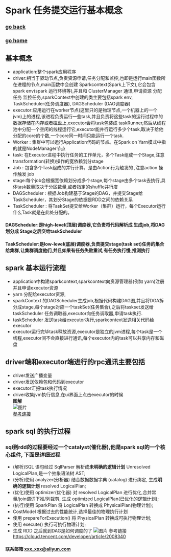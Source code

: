 # Spark 任务提交运行基本概念
### [go back](/x2q/spark/spark)      
### [go home](/x2q)       
## 基本概念

+ application:整个spark应用程序
+ driver:相当于驱动节点,负责资源申请,任务分配和监控,也即是运行main函数所在进程的节点,main函数中会创建 Sparkcontext(Spark上下文),它会包含spark env(spark 运行环境等),并且和 ClusterManager 通讯,申请资源 分配任务 监控任务,sparkContext中创建的类主要包括spark env, TaskScheduler(任务调度器), DAGScheduler (DAG调度器)
+ executor:应用运行在worker节点(这里只的是物理节点,一个机器上的一个jvm)上的进程,该进程负责运行一些task,并且负责将这些task的运行过程中的数据存储在内存或者磁盘上,executor会将task包装成 taskRunner,然后从线程池中分配一个空闲的线程运行它,executor能并行运行多少个task,取决于给他分配的core的个数,一个core同一时间只能运行一个task.
+ Worker : 集群中可以运行Application代码的节点。在Spark on Yarn模式中指的就是NodeManager节点
+ task: 在Executor进程中执行任务的工作单元，多个Task组成一个Stage,注意transformation(转换)操作的宽依赖划分stage
+ Job : 包含多个Task组成的并行计算，是由Action行为触发的 ,注意action 操作触发 job
+ stage:每个job会根据宽依赖划分成多个stage,每个stage由多个task去执行,具体task数量取决于分区数量,或者指定的shuffle并行度
+ DAGScheduler : 根据Job构建基于Stage的DAG，并提交Stage给TaskScheduler，其划分Stage的依据是RDD之间的依赖关系
+ TaskScheduler : 将TaskSet提交给Worker（集群）运行，每个Executor运行什么Task就是在此处分配的。

#### DAGScheduler:是high-level(顶层)调度器,它负责将代码解析成 生成job,将DAG划分成 Stage之后交给taskScheduler
#### TaskScheduler:是low-level(底层)调度器,负责提交stage(task set)任务的集合给集群,让集群调度他们,并且如果有任务失败重试,有任务执行慢,推测执行

## spark 基本运行流程
+ application中构建sparkcontext,sparkcontext向资源管理器(例如 yarn)注册并且申请executor资源
+ yarn 分配给executor资源,
+ sparkContext 的DAGScheduler生成job,根据代码构建DAG图,并且将DGA拆分成stage,每个stage对应一个taskSet(任务集合),之后将taskset发送给taskScheduler 任务调取器,executor向任务调取器,申请task执行.
+ taskScheduler 发送task给executor执行,sparkcontext发送相关代码给executor
+ executor运行完毕task释放资源,executor是独立的jvm进程,每个task是一个线程,executor间不会直接进行通讯,每个executor内的task可以共享内存和磁盘
## driver端和executor端进行的rpc通讯主要包括
+ driver发送广播变量
+ driver发送依赖包和代码到executor
+ executor汇报task执行情况
+ driver收集jvm执行信息,在ui界面上点击executor的时候  
**图解**   
![图片](/static/img/up-592c83053a0de10844974db433d34c2aa80.png)   
[参考连接](https://www.cnblogs.com/frankdeng/p/9301485.html)


## spark sql 的执行过程
### sql到rdd的过程要经过一个catalyst(催化器),他是spark sql的一个核心组件, 下面是详细过程
+ (解析)SQL 语句经过 SqlParser 解析成**未明确的逻辑计划** Unresolved LogicalPlan,是一个抽象语法树 AST;
+ (分析)使用 analyzer(分析器) 结合数据数据字典 (catalog) 进行绑定, 生成**明确的逻辑计划** resolved LogicalPlan;
+ (优化)使用 optimizer(优化器) 对 resolved LogicalPlan 进行优化,合并常量/join谓词下推/列裁剪, 生成 optimized LogicalPlan(已优化的逻辑计划);
+ (执行)使用 SparkPlan 将 LogicalPlan 转换成 PhysicalPlan(物理计划);
+ CostModel 根据过去的性能统计,选择最佳的物理执行计划
+ 使用 prepareForExecution() 将 PhysicalPlan 转换成可执行物理计划;
+ 使用 execute() 执行可执行物理计划;
+ 生成 RDD 之后就到DAG是如何调度的了
  ![图片](/static/img/sql.png)
参考链接 https://cloud.tencent.com/developer/article/2008340

#### 联系邮箱 xxx_xxx@aliyun.com